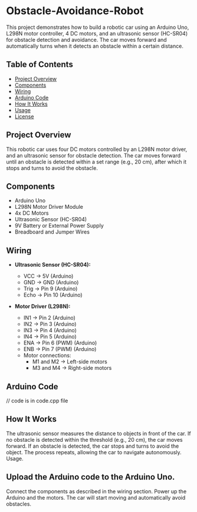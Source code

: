 # Obstacle-Avoidance-Robot

This project demonstrates how to build a robotic car using an Arduino Uno, L298N motor controller, 4 DC motors, and an ultrasonic sensor (HC-SR04) for obstacle detection and avoidance. The car moves forward and automatically turns when it detects an obstacle within a certain distance.

## Table of Contents
- [Project Overview](#project-overview)
- [Components](#components)
- [Wiring](#wiring)
- [Arduino Code](#arduino-code)
- [How It Works](#how-it-works)
- [Usage](#usage)
- [License](#license)

## Project Overview
This robotic car uses four DC motors controlled by an L298N motor driver, and an ultrasonic sensor for obstacle detection. The car moves forward until an obstacle is detected within a set range (e.g., 20 cm), after which it stops and turns to avoid the obstacle.

## Components
- Arduino Uno
- L298N Motor Driver Module
- 4x DC Motors
- Ultrasonic Sensor (HC-SR04)
- 9V Battery or External Power Supply
- Breadboard and Jumper Wires

## Wiring
- **Ultrasonic Sensor (HC-SR04):**
  - VCC → 5V (Arduino)
  - GND → GND (Arduino)
  - Trig → Pin 9 (Arduino)
  - Echo → Pin 10 (Arduino)

- **Motor Driver (L298N):**
  - IN1 → Pin 2 (Arduino)
  - IN2 → Pin 3 (Arduino)
  - IN3 → Pin 4 (Arduino)
  - IN4 → Pin 5 (Arduino)
  - ENA → Pin 6 (PWM) (Arduino)
  - ENB → Pin 7 (PWM) (Arduino)
  - Motor connections:
    - M1 and M2 → Left-side motors
    - M3 and M4 → Right-side motors

## Arduino Code
// code is in code.cpp file 



## How It Works
The ultrasonic sensor measures the distance to objects in front of the car.
If no obstacle is detected within the threshold (e.g., 20 cm), the car moves forward.
If an obstacle is detected, the car stops and turns to avoid the object.
The process repeats, allowing the car to navigate autonomously.
Usage.

## Upload the Arduino code to the Arduino Uno.
Connect the components as described in the wiring section.
Power up the Arduino and the motors.
The car will start moving and automatically avoid obstacles.
